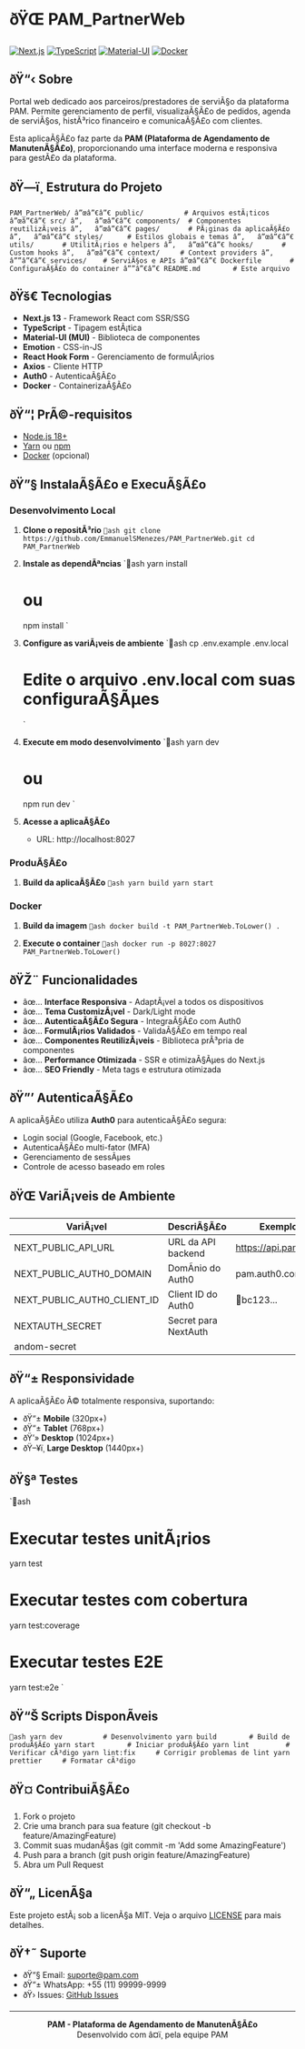 ﻿# ðŸŒ PAM_PartnerWeb

[![Next.js](https://img.shields.io/badge/Next.js-13.0-000000?style=flat-square&logo=next.js)](https://nextjs.org/)
[![TypeScript](https://img.shields.io/badge/TypeScript-5.0-3178C6?style=flat-square&logo=typescript)](https://www.typescriptlang.org/)
[![Material-UI](https://img.shields.io/badge/Material--UI-5.0-0081CB?style=flat-square&logo=material-ui)](https://mui.com/)
[![Docker](https://img.shields.io/badge/Docker-Ready-2496ED?style=flat-square&logo=docker)](https://www.docker.com/)

## ðŸ“‹ Sobre

Portal web dedicado aos parceiros/prestadores de serviÃ§o da plataforma PAM. Permite gerenciamento de perfil, visualizaÃ§Ã£o de pedidos, agenda de serviÃ§os, histÃ³rico financeiro e comunicaÃ§Ã£o com clientes.

Esta aplicaÃ§Ã£o faz parte da **PAM (Plataforma de Agendamento de ManutenÃ§Ã£o)**, proporcionando uma interface moderna e responsiva para gestÃ£o da plataforma.

## ðŸ—ï¸ Estrutura do Projeto

`
PAM_PartnerWeb/
â”œâ”€â”€ public/          # Arquivos estÃ¡ticos
â”œâ”€â”€ src/
â”‚   â”œâ”€â”€ components/  # Componentes reutilizÃ¡veis
â”‚   â”œâ”€â”€ pages/       # PÃ¡ginas da aplicaÃ§Ã£o
â”‚   â”œâ”€â”€ styles/      # Estilos globais e temas
â”‚   â”œâ”€â”€ utils/       # UtilitÃ¡rios e helpers
â”‚   â”œâ”€â”€ hooks/       # Custom hooks
â”‚   â”œâ”€â”€ context/     # Context providers
â”‚   â””â”€â”€ services/    # ServiÃ§os e APIs
â”œâ”€â”€ Dockerfile       # ConfiguraÃ§Ã£o do container
â””â”€â”€ README.md        # Este arquivo
`

## ðŸš€ Tecnologias

- **Next.js 13** - Framework React com SSR/SSG
- **TypeScript** - Tipagem estÃ¡tica
- **Material-UI (MUI)** - Biblioteca de componentes
- **Emotion** - CSS-in-JS
- **React Hook Form** - Gerenciamento de formulÃ¡rios
- **Axios** - Cliente HTTP
- **Auth0** - AutenticaÃ§Ã£o
- **Docker** - ContainerizaÃ§Ã£o

## ðŸ“¦ PrÃ©-requisitos

- [Node.js 18+](https://nodejs.org/)
- [Yarn](https://yarnpkg.com/) ou [npm](https://www.npmjs.com/)
- [Docker](https://www.docker.com/) (opcional)

## ðŸ”§ InstalaÃ§Ã£o e ExecuÃ§Ã£o

### Desenvolvimento Local

1. **Clone o repositÃ³rio**
   `ash
   git clone https://github.com/EmmanuelSMenezes/PAM_PartnerWeb.git
   cd PAM_PartnerWeb
   `

2. **Instale as dependÃªncias**
   `ash
   yarn install
   # ou
   npm install
   `

3. **Configure as variÃ¡veis de ambiente**
   `ash
   cp .env.example .env.local
   # Edite o arquivo .env.local com suas configuraÃ§Ãµes
   `

4. **Execute em modo desenvolvimento**
   `ash
   yarn dev
   # ou
   npm run dev
   `

5. **Acesse a aplicaÃ§Ã£o**
   - URL: http://localhost:8027

### ProduÃ§Ã£o

1. **Build da aplicaÃ§Ã£o**
   `ash
   yarn build
   yarn start
   `

### Docker

1. **Build da imagem**
   `ash
   docker build -t PAM_PartnerWeb.ToLower() .
   `

2. **Execute o container**
   `ash
   docker run -p 8027:8027 PAM_PartnerWeb.ToLower()
   `

## ðŸŽ¨ Funcionalidades

- âœ… **Interface Responsiva** - AdaptÃ¡vel a todos os dispositivos
- âœ… **Tema CustomizÃ¡vel** - Dark/Light mode
- âœ… **AutenticaÃ§Ã£o Segura** - IntegraÃ§Ã£o com Auth0
- âœ… **FormulÃ¡rios Validados** - ValidaÃ§Ã£o em tempo real
- âœ… **Componentes ReutilizÃ¡veis** - Biblioteca prÃ³pria de componentes
- âœ… **Performance Otimizada** - SSR e otimizaÃ§Ãµes do Next.js
- âœ… **SEO Friendly** - Meta tags e estrutura otimizada

## ðŸ”’ AutenticaÃ§Ã£o

A aplicaÃ§Ã£o utiliza **Auth0** para autenticaÃ§Ã£o segura:

- Login social (Google, Facebook, etc.)
- AutenticaÃ§Ã£o multi-fator (MFA)
- Gerenciamento de sessÃµes
- Controle de acesso baseado em roles

## ðŸŒ VariÃ¡veis de Ambiente

| VariÃ¡vel | DescriÃ§Ã£o | Exemplo |
|----------|-----------|---------|
| NEXT_PUBLIC_API_URL | URL da API backend | https://api.pam.com |
| NEXT_PUBLIC_AUTH0_DOMAIN | DomÃ­nio do Auth0 | pam.auth0.com |
| NEXT_PUBLIC_AUTH0_CLIENT_ID | Client ID do Auth0 | bc123... |
| NEXTAUTH_SECRET | Secret para NextAuth | andom-secret |

## ðŸ“± Responsividade

A aplicaÃ§Ã£o Ã© totalmente responsiva, suportando:

- ðŸ“± **Mobile** (320px+)
- ðŸ“± **Tablet** (768px+)
- ðŸ’» **Desktop** (1024px+)
- ðŸ–¥ï¸ **Large Desktop** (1440px+)

## ðŸ§ª Testes

`ash
# Executar testes unitÃ¡rios
yarn test

# Executar testes com cobertura
yarn test:coverage

# Executar testes E2E
yarn test:e2e
`

## ðŸ“Š Scripts DisponÃ­veis

`ash
yarn dev          # Desenvolvimento
yarn build        # Build de produÃ§Ã£o
yarn start        # Iniciar produÃ§Ã£o
yarn lint         # Verificar cÃ³digo
yarn lint:fix     # Corrigir problemas de lint
yarn prettier     # Formatar cÃ³digo
`

## ðŸ¤ ContribuiÃ§Ã£o

1. Fork o projeto
2. Crie uma branch para sua feature (git checkout -b feature/AmazingFeature)
3. Commit suas mudanÃ§as (git commit -m 'Add some AmazingFeature')
4. Push para a branch (git push origin feature/AmazingFeature)
5. Abra um Pull Request

## ðŸ“„ LicenÃ§a

Este projeto estÃ¡ sob a licenÃ§a MIT. Veja o arquivo [LICENSE](LICENSE) para mais detalhes.

## ðŸ†˜ Suporte

- ðŸ“§ Email: suporte@pam.com
- ðŸ“± WhatsApp: +55 (11) 99999-9999
- ðŸ› Issues: [GitHub Issues](https://github.com/EmmanuelSMenezes/PAM_PartnerWeb/issues)

---

<div align="center">
  <strong>PAM - Plataforma de Agendamento de ManutenÃ§Ã£o</strong><br>
  Desenvolvido com â¤ï¸ pela equipe PAM
</div>
